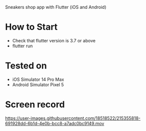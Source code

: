 Sneakers shop app with Flutter (iOS and Android)

# How to Start

<ul>
  <li>Check that flutter version is 3.7 or above</li>
  <li>flutter run</li>
</ul>

# Tested on
- iOS Simulator 14 Pro Max
- Android Simulator Pixel 5

# Screen record
https://user-images.githubusercontent.com/18518522/215355818-691928dd-6b1d-4e0b-bcc8-a7adc0bc9149.mov

